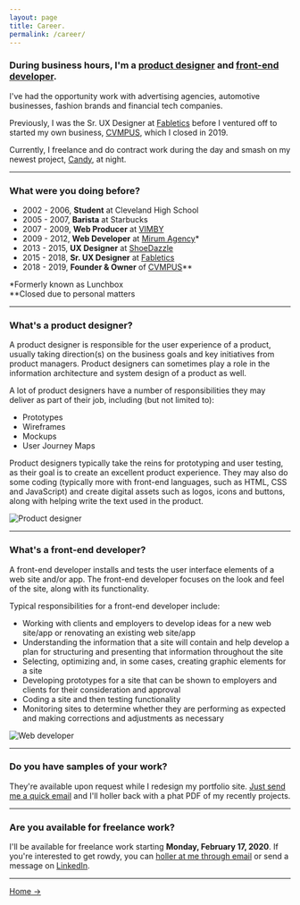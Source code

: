 ```yaml
---
layout: page
title: Career.
permalink: /career/
---
```


### During business hours, I'm a [product designer](#whats-a-product-designer) and [front-end developer](#whats-a-front-end-developer).

I've had the opportunity work with advertising agencies, automotive businesses, fashion brands and financial tech companies.

Previously, I was the Sr. UX Designer at [Fabletics][url-fabletics] before I ventured off to started my own business, [CVMPUS][url-cvmpus], which I closed in 2019.

Currently, I freelance and do contract work during the day and smash on my newest project, [Candy][url-candy], at night.

***

### What were you doing before?

* 2002 - 2006, **Student** at Cleveland High School
* 2005 - 2007, **Barista** at Starbucks
* 2007 - 2009, **Web Producer** at [VIMBY][url-vimby]
* 2009 - 2012, **Web Developer** at [Mirum Agency][url-mirum]*
* 2013 - 2015, **UX Designer** at [ShoeDazzle][url-shoedazzle]
* 2015 - 2018, **Sr. UX Designer** at [Fabletics][url-fabletics]
* 2018 - 2019, **Founder & Owner** of [CVMPUS][url-cvmpus]**

*Formerly known as Lunchbox  
**Closed due to personal matters

***

### What's a product designer?

A product designer is responsible for the user experience of a product, usually taking direction(s) on the business goals and key initiatives from product managers. Product designers can sometimes play a role in the information architecture and system design of a product as well.

A lot of product designers have a number of responsibilities they may deliver as part of their job, including (but not limited to):

* Prototypes
* Wireframes
* Mockups
* User Journey Maps

Product designers typically take the reins for prototyping and user testing, as their goal is to create an excellent product experience. They may also do some coding (typically more with front-end languages, such as HTML, CSS and JavaScript) and create digital assets such as logos, icons and buttons, along with helping write the text used in the product.

![Product designer](https://media.giphy.com/media/CbSGut2wzWKZy/giphy.gif)

***

### What's a front-end developer?

A front-end developer installs and tests the user interface elements of a web site and/or app. The front-end developer focuses on the look and feel of the site, along with its functionality.

Typical responsibilities for a front-end developer include:

* Working with clients and employers to develop ideas for a new web site/app or renovating an existing web site/app
* Understanding  the information that a site will contain and help develop a plan for structuring and presenting that information throughout the site
* Selecting, optimizing and, in some cases, creating graphic elements for a site
* Developing prototypes for a site that can be shown to employers and clients for their consideration and approval
* Coding a site and then testing functionality
* Monitoring sites to determine whether they are performing as expected and making corrections and adjustments as necessary

![Web developer](https://media.giphy.com/media/gG6OcTSRWaSis/giphy.gif)

***

### Do you have samples of your work?

They're available upon request while I redesign my portfolio site. <a href="mailto:{{site.author.email}}">Just send me a quick email</a> and I'll holler back with a phat PDF of my recently projects.

***

### Are you available for freelance work?

I'll be available for freelance work starting **Monday, February 17, 2020**. If you're interested to get rowdy, you can <a href="mailto:{{site.author.email}}">holler at me through email</a> or send a message on [LinkedIn][url-linkedin].

***

<div class="author__more">
    <a href="{{site.baseurl}}/" class="say-hello">Home →</a>
</div>

[url-vimby]: https://vimby.com
[url-mirum]: https://www.mirumagency.com/en/home
[url-shoedazzle]: https://www.shoedazzle.com
[url-fabletics]: https://www.fabletics.com
[url-candy]: https://candymotor.co
[url-cvmpus]: https://www.instagram.com/cvmpus
[url-ary-mega]: http://arymega.com
[url-linkedin]: https://www.linkedin.com/in/awwwry